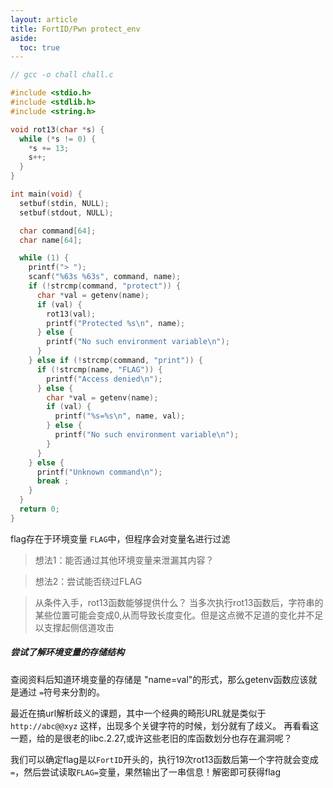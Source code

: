 ```yaml
---
layout: article
title: FortID/Pwn protect_env
aside:
  toc: true
---
```



```c
// gcc -o chall chall.c

#include <stdio.h>
#include <stdlib.h>
#include <string.h>

void rot13(char *s) {
  while (*s != 0) {
    *s += 13;
    s++;
  }
}

int main(void) {
  setbuf(stdin, NULL);
  setbuf(stdout, NULL);

  char command[64];
  char name[64];

  while (1) {
    printf("> ");
    scanf("%63s %63s", command, name);
    if (!strcmp(command, "protect")) {
      char *val = getenv(name);
      if (val) {
        rot13(val);
        printf("Protected %s\n", name);
      } else {
        printf("No such environment variable\n");
      }
    } else if (!strcmp(command, "print")) {
      if (!strcmp(name, "FLAG")) {
        printf("Access denied\n");
      } else {
        char *val = getenv(name);
        if (val) {
          printf("%s=%s\n", name, val);
        } else {
          printf("No such environment variable\n");
        }
      }
    } else {
      printf("Unknown command\n");
      break ;
    }
  } 
  return 0;
}
```
flag存在于环境变量 `FLAG`中，但程序会对变量名进行过滤

> 想法1：能否通过其他环境变量来泄漏其内容？

> 想法2：尝试能否绕过FLAG


> 从条件入手，rot13函数能够提供什么？
当多次执行rot13函数后，字符串的某些位置可能会变成0,从而导致长度变化。但是这点微不足道的变化并不足以支撑起侧信道攻击


##### 尝试了解环境变量的存储结构
查阅资料后知道环境变量的存储是 "name=val"的形式，那么getenv函数应该就是通过 `=`符号来分割的。

最近在搞url解析歧义的课题，其中一个经典的畸形URL就是类似于`http://abc@@xyz` 这样，出现多个关键字符的时候，划分就有了歧义。
再看看这一题，给的是很老的libc.2.27,或许这些老旧的库函数划分也存在漏洞呢？

我们可以确定flag是以`FortID`开头的，执行19次rot13函数后第一个字符就会变成`=`，然后尝试读取`FLAG=`变量，果然输出了一串信息！解密即可获得flag